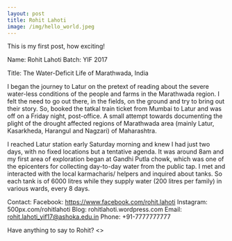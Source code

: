 ```yaml
---
layout: post
title: Rohit Lahoti
image: /img/hello_world.jpeg
---
```


This is my first post, how exciting!

Name: Rohit Lahoti
Batch: YIF 2017

Title: The Water-Deficit Life of Marathwada, India

I began the journey to Latur on the pretext of reading about the severe water-less conditions of the people and farms in the Marathwada region. I felt the need to go out there, in the fields, on the ground and try to bring out their story. So, booked the tatkal train ticket from Mumbai to Latur and was off on a Friday night, post-office.  A small attempt towards documenting the plight of the drought affected regions of Marathwada area (mainly Latur, Kasarkheda, Harangul and Nagzari) of Maharashtra.

I reached Latur station early Saturday morning and knew I had just two days, with no fixed locations but a tentative agenda. It was around 8am and my first area of exploration began at Gandhi Putla chowk, which was one of the epicenters for collecting day-to-day water from the public tap. I met and interacted with the local karmacharis/ helpers and inquired about tanks. So each tank is of 6000 litres while they supply water (200 litres per family) in various wards, every 8 days. 

Contact:
Facebook: https://www.facebook.com/rohit.lahoti 
Instagram: 500px.com/rohitlahoti
Blog: rohitlahoti.wordpress.com
Email: rohit.lahoti_yif17@ashoka.edu.in
Phone: +91-7777777777

Have anything to say to Rohit? 
<<Comment box>>




